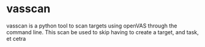 # vasscan
vasscan is a python tool to scan targets using openVAS through the command line. This scan be used to skip having to create a target, and task, et cetra
